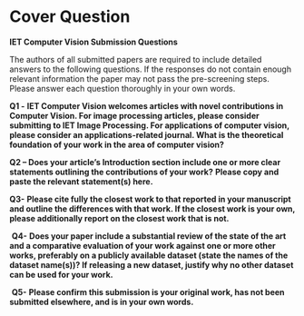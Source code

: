 # Cover Question

__IET Computer Vision Submission Questions__

The authors of all submitted papers are required to include detailed answers to the following questions. If the responses do not contain enough relevant information the paper may not pass the pre-screening steps. Please answer each question thoroughly in your own words.

__Q1 -__ __IET Computer Vision welcomes articles with novel contributions in Computer Vision. For image processing articles, please consider submitting to IET Image Processing. For applications of computer vision, please consider an applications-related journal. What is the theoretical foundation of your work in the area of computer vision?__

__Q2 – Does your article’s Introduction section include one or more clear statements outlining the contributions of your work?__ __Please copy and paste the relevant statement(s) here.__

__Q3-__ __Please cite fully the closest work to that reported in your manuscript and outline the differences with that work. If the closest work is your own, please additionally report on the closest work that is not.__

 __Q4-__ __Does your paper include a substantial review of the state of the art and a comparative evaluation of your work against one or more other works, preferably on a publicly available dataset (state the names of the dataset name(s))? If releasing a new dataset, justify why no other dataset can be used for your work.__

 __Q5-__ __Please confirm this submission is your original work, has not been submitted elsewhere, and is in your own words.__
